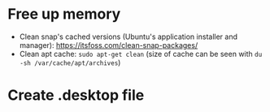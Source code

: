 ---
---

# Free up memory
* Clean snap's cached versions (Ubuntu's application installer and manager): https://itsfoss.com/clean-snap-packages/
* Clean apt cache: `sudo apt-get clean` (size of cache can be seen with `du -sh /var/cache/apt/archives`)

# Create .desktop file